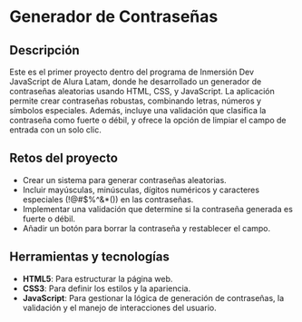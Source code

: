 
# Generador de Contraseñas

## Descripción

Este es el primer proyecto dentro del programa de Inmersión Dev JavaScript de Alura Latam, donde he desarrollado un generador de contraseñas aleatorias usando HTML, CSS, y JavaScript. La aplicación permite crear contraseñas robustas, combinando letras, números y símbolos especiales. Además, incluye una validación que clasifica la contraseña como fuerte o débil, y ofrece la opción de limpiar el campo de entrada con un solo clic.

## Retos del proyecto

- Crear un sistema para generar contraseñas aleatorias.
- Incluir mayúsculas, minúsculas, dígitos numéricos y caracteres especiales (!@#$%^&*()) en las contraseñas.
- Implementar una validación que determine si la contraseña generada es fuerte o débil.
- Añadir un botón para borrar la contraseña y restablecer el campo.

## Herramientas y tecnologías

- **HTML5**: Para estructurar la página web.
- **CSS3**: Para definir los estilos y la apariencia.
- **JavaScript**: Para gestionar la lógica de generación de contraseñas, la validación y el manejo de interacciones del usuario.